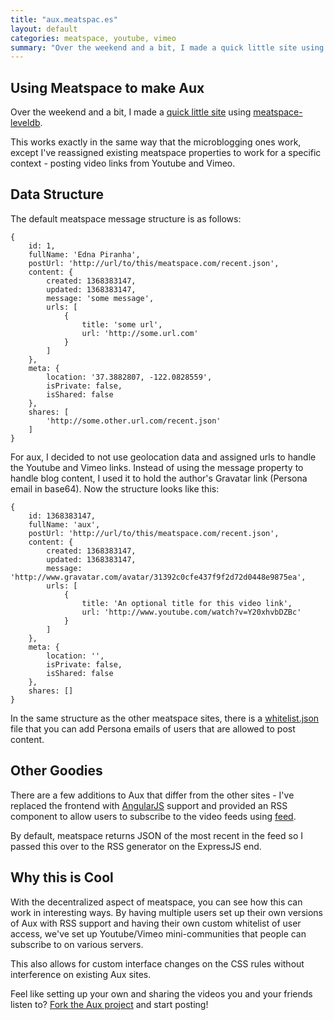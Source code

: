 ```yaml
---
title: "aux.meatspac.es"
layout: default
categories: meatspace, youtube, vimeo
summary: "Over the weekend and a bit, I made a quick little site using meatspace-leveldb"
---
```


## Using Meatspace to make Aux

Over the weekend and a bit, I made a [quick little site](http://aux.meatspac.es) using [meatspace-leveldb](https://npmjs.org/package/meatspace-leveldb).

This works exactly in the same way that the microblogging ones work, except I've reassigned existing meatspace properties to work for a specific context - posting video links from Youtube and Vimeo.

## Data Structure

The default meatspace message structure is as follows:

    {
        id: 1,
        fullName: 'Edna Piranha',
        postUrl: 'http://url/to/this/meatspace.com/recent.json',
        content: {
            created: 1368383147,
            updated: 1368383147,
            message: 'some message',
            urls: [
                {
                    title: 'some url',
                    url: 'http://some.url.com'
                }
            ]
        },
        meta: {
            location: '37.3882807, -122.0828559',
            isPrivate: false,
            isShared: false
        },
        shares: [
            'http://some.other.url.com/recent.json'
        ]
    }

For aux, I decided to not use geolocation data and assigned urls to handle the Youtube and Vimeo links. Instead of using the message property to handle blog content, I used it to hold the author's Gravatar link (Persona email in base64). Now the structure looks like this:

    {
        id: 1368383147,
        fullName: 'aux',
        postUrl: 'http://url/to/this/meatspace.com/recent.json',
        content: {
            created: 1368383147,
            updated: 1368383147,
            message: 'http://www.gravatar.com/avatar/31392c0cfe437f9f2d72d0448e9875ea',
            urls: [
                {
                    title: 'An optional title for this video link',
                    url: 'http://www.youtube.com/watch?v=Y20xhvbDZBc'
                }
            ]
        },
        meta: {
            location: '',
            isPrivate: false,
            isShared: false
        },
        shares: []
    }

In the same structure as the other meatspace sites, there is a [whitelist.json](https://github.com/meatspaces/aux/blob/master/whitelist.json-dist) file that you can add Persona emails of users that are allowed to post content.

## Other Goodies

There are a few additions to Aux that differ from the other sites - I've replaced the frontend with [AngularJS](http://angularjs.org) support and provided an RSS component to allow users to subscribe to the video feeds using [feed](https://npmjs.org/package/feed).

By default, meatspace returns JSON of the most recent in the feed so I passed this over to the RSS generator on the ExpressJS end.

## Why this is Cool

With the decentralized aspect of meatspace, you can see how this can work in interesting ways. By having multiple users set up their own versions of Aux with RSS support and having their own custom whitelist of user access, we've set up Youtube/Vimeo mini-communities that people can subscribe to on various servers.

This also allows for custom interface changes on the CSS rules without interference on existing Aux sites.

Feel like setting up your own and sharing the videos you and your friends listen to? [Fork the Aux project](https://github.com/meatspaces/aux) and start posting!
